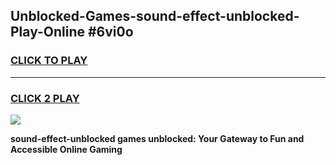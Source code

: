 
## Unblocked-Games-sound-effect-unblocked-Play-Online #6vi0o
<h3>
<a href="https://news.freeplayer.one?title=sound-effect-unblocked&ref=3">CLICK TO PLAY</a></h3>
<hr>

<h3>
<a href="https://news.freeplayer.one?title=sound-effect-unblocked&ref=3">CLICK 2 PLAY</a>
  
</h3>

<a href="https://news.freeplayer.one?title=sound-effect-unblocked&ref=3"><img src="https://clearcache.store/games.png"></a>


**sound-effect-unblocked games unblocked: Your Gateway to Fun and Accessible Online Gaming**
